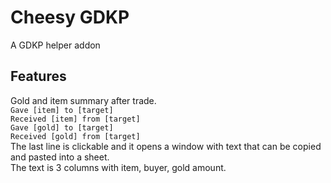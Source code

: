 # Cheesy GDKP

A GDKP helper addon

## Features

Gold and item summary after trade.\
`Gave [item] to [target]`\
`Received [item] from [target]`\
`Gave [gold] to [target]`\
`Received [gold] from [target]`\
The last line is clickable and it opens a window with text that can be copied and pasted into a sheet.\
The text is 3 columns with item, buyer, gold amount.